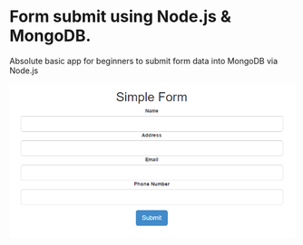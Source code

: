 # Form submit using Node.js & MongoDB.

Absolute basic app for beginners to submit form data into MongoDB via Node.js

![screenshot](screenshot.png)
